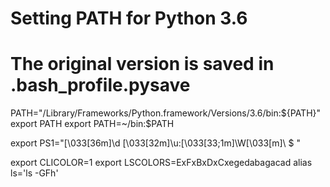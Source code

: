 # Setting PATH for Python 3.6
# The original version is saved in .bash_profile.pysave
PATH="/Library/Frameworks/Python.framework/Versions/3.6/bin:${PATH}"
export PATH
export PATH=~/bin:$PATH

export PS1="\[\033[36m\]\d \[\033[32m\]\u:\[\033[33;1m\]\W\[\033[m\]\ $ "

export CLICOLOR=1
export LSCOLORS=ExFxBxDxCxegedabagacad
alias ls='ls -GFh'

